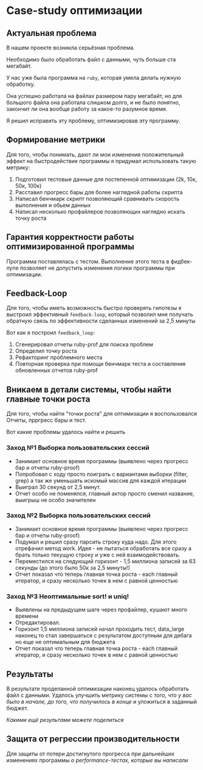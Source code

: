 # Case-study оптимизации

## Актуальная проблема
В нашем проекте возникла серьёзная проблема.

Необходимо было обработать файл с данными, чуть больше ста мегабайт.

У нас уже была программа на `ruby`, которая умела делать нужную обработку.

Она успешно работала на файлах размером пару мегабайт, но для большого файла она работала слишком долго, и не было понятно, закончит ли она вообще работу за какое-то разумное время.

Я решил исправить эту проблему, оптимизировав эту программу.

## Формирование метрики
Для того, чтобы понимать, дают ли мои изменения положительный эффект на быстродействие программы я придумал использовать такую метрику:
1) Подготовил тестовые данные для постепенной оптимизации (2k, 10к, 50к, 100к)
2) Расставил прогресс бары для более наглядной работы скрипта
3) Написал бенчмарк скрипт позволяющий сравнивать скорость выполнения и обьем данных
4) Написал несколько профайлеров позволяющих наглядно искать точку роста

## Гарантия корректности работы оптимизированной программы
Программа поставлялась с тестом. Выполнение этого теста в фидбек-лупе позволяет не допустить изменения логики программы при оптимизации.

## Feedback-Loop
Для того, чтобы иметь возможность быстро проверять гипотезы я выстроил эффективный `feedback-loop`, который позволил мне получать обратную связь по эффективности сделанных изменений за 2,5 минуты

Вот как я построил `feedback_loop`:
1) Сгенерировал отчеты ruby-prof для поиска проблем
2) Определил точку роста
3) Рефакторинг проблемного места
4) Повторная проверка при помощи бенчмарк теста и составления обновленных отчетов ruby-prof

## Вникаем в детали системы, чтобы найти главные точки роста
Для того, чтобы найти "точки роста" для оптимизации я воспользовался
Отчеты, прргресс бары и тест.

Вот какие проблемы удалось найти и решить

### Заход №1 Выборка пользовательских сессий
- Занимает основное время программы (выявлено через прогресс бар и отчеты ruby-proof)
- Попробовал с ходу просто поиграть с вариантами выборки (filter, grep) а так же уменьшать искомый массив для каждой итерации
- Выиграл 30 секунд от 2,5 минут.
- Отчет особо не поменялся, главный актор просто сменил название, выигрыш не особо значителен

### Заход №2 Выборка пользовательских сессий
- Занимает основное время программы (выявлено через прогресс бар и отчеты ruby-proof)
- Подумал и решил сразу парсить строку куда надо. Для этого отрефачил метод work. Идея - не пытаться обработать все сразу а брать только текущую строку и уже с ней взаимодействовать.
- Переместился на следующий горизонт - 1,5 миллиона записей за 63 секунды (до этого было 50к за 2,5 минуты!)
- Отчет показал что теперь главная точка роста - each главный итератор, и сразу несколько точек в нем с равной ценностью

### Заход №3 Неоптимальные sort! и uniq!
- Выявлены на предыдущем шаге через профайлер, кушают много времени
- Отредактировал.
- Горизонт 1,5 миллиона записей начал проходить тест, data_large наконец то стал завершаться с результатом доступным для дебага но еще не оптимальным для бюджета
- Отчет показал что теперь главная точка роста - each главный итератор, и сразу несколько точек в нем с равной ценностью


## Результаты
В результате проделанной оптимизации наконец удалось обработать файл с данными.
Удалось улучшить метрику системы с *того, что у вас было в начале, до того, что получилось в конце* и уложиться в заданный бюджет.

*Какими ещё результами можете поделиться*

## Защита от регрессии производительности
Для защиты от потери достигнутого прогресса при дальнейших изменениях программы *о performance-тестах, которые вы написали*

